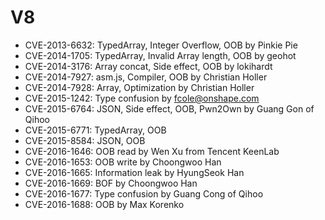 # V8

* CVE-2013-6632: TypedArray, Integer Overflow, OOB by Pinkie Pie
* CVE-2014-1705: TypedArray, Invalid Array length, OOB by geohot
* CVE-2014-3176: Array concat, Side effect, OOB by lokihardt
* CVE-2014-7927: asm.js, Compiler, OOB by Christian Holler
* CVE-2014-7928: Array, Optimization by Christian Holler
* CVE-2015-1242: Type confusion by fcole@onshape.com
* CVE-2015-6764: JSON, Side effect, OOB, Pwn2Own by Guang Gon of Qihoo
* CVE-2015-6771: TypedArray, OOB
* CVE-2015-8584: JSON, OOB
* CVE-2016-1646: OOB read by Wen Xu from Tencent KeenLab
* CVE-2016-1653: OOB write by Choongwoo Han
* CVE-2016-1665: Information leak by HyungSeok Han
* CVE-2016-1669: BOF by Choongwoo Han
* CVE-2016-1677: Type confusion by Guang Cong of Qihoo
* CVE-2016-1688: OOB by Max Korenko

